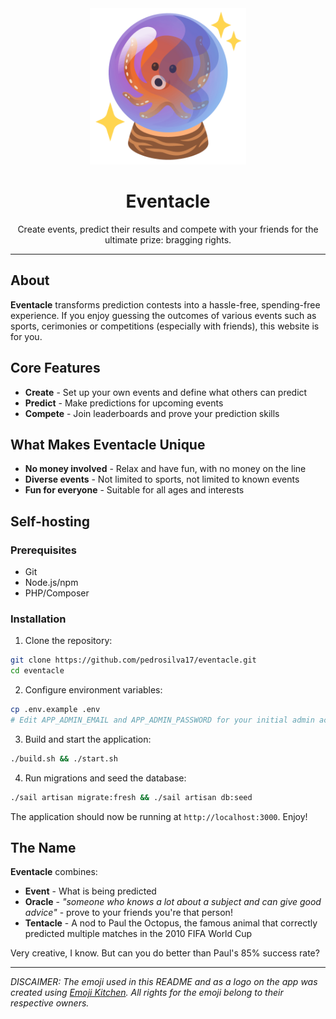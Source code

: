<div align="center">
    <img src="public/images/eventacle-logo-small.png" alt="Eventacle Logo" width="250"/>
</div>

<h1 align="center"> Eventacle </h1>
<p align="center">Create events, predict their results and compete with your friends for the ultimate prize: bragging rights.</p>

------

## About

**Eventacle** transforms prediction contests into a hassle-free, spending-free experience. If you enjoy guessing the outcomes of various events such as sports, cerimonies or competitions (especially with friends), this website is for you.

## Core Features

- **Create** - Set up your own events and define what others can predict
- **Predict** - Make predictions for upcoming events
- **Compete** - Join leaderboards and prove your prediction skills

## What Makes Eventacle Unique

- **No money involved** - Relax and have fun, with no money on the line
- **Diverse events** - Not limited to sports, not limited to known events
- **Fun for everyone** - Suitable for all ages and interests

## Self-hosting

### Prerequisites

- Git
- Node.js/npm
- PHP/Composer

### Installation

1. Clone the repository:
```bash
git clone https://github.com/pedrosilva17/eventacle.git
cd eventacle
```

2. Configure environment variables:
```bash
cp .env.example .env
# Edit APP_ADMIN_EMAIL and APP_ADMIN_PASSWORD for your initial admin account
```

3. Build and start the application:
```bash
./build.sh && ./start.sh
```

4. Run migrations and seed the database:
```bash
./sail artisan migrate:fresh && ./sail artisan db:seed
```

The application should now be running at `http://localhost:3000`. Enjoy!

## The Name

**Eventacle** combines:
- **Event** - What is being predicted
- **Oracle** - _"someone who knows a lot about a subject and can give good advice"_ - prove to your friends you're that person!
- **Tentacle** - A nod to Paul the Octopus, the famous animal that correctly predicted multiple matches in the 2010 FIFA World Cup

Very creative, I know. But can you do better than Paul's 85% success rate?

---
_DISCAIMER: The emoji used in this README and as a logo on the app was created using [Emoji Kitchen](https://emoji.kitchen/). All rights for the emoji belong to their respective owners._